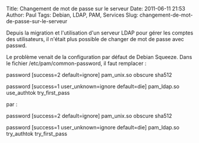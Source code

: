 Title: Changement de mot de passe sur le serveur
Date: 2011-06-11 21:53
Author: Paul
Tags: Debian, LDAP, PAM, Services
Slug: changement-de-mot-de-passe-sur-le-serveur

Depuis la migration et l'utilisation d'un serveur LDAP pour gérer les
comptes des utilisateurs, il n'était plus possible de changer de mot de
passe avec passwd.

Le problème venait de la configuration par défaut de Debian Squeeze.
Dans le fichier /etc/pam/common-password, il faut remplacer :

password \[success=2 default=ignore\] pam\_unix.so obscure sha512  

password \[success=1 user\_unknown=ignore default=die\] pam\_ldap.so
use\_authtok try\_first\_pass  
</code>

par :

password \[success=2 default=ignore\] pam\_unix.so obscure sha512  

password \[success=1 user\_unknown=ignore default=die\] pam\_ldap.so
try\_authtok try\_first\_pass  
</code>


